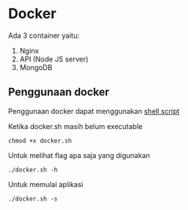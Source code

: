 # Docker

Ada 3 container yaitu:

1. Nginx
2. API (Node JS server)
3. MongoDB

## Penggunaan docker

Penggunaan docker dapat menggunakan [shell script](../../docker.sh)

Ketika docker.sh masih belum executable

```
chmod +x docker.sh
```

Untuk melihat flag apa saja yang digunakan

```
./docker.sh -h
```

Untuk memulai aplikasi

```
./docker.sh -s
```
